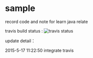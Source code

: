 sample
============

record code and note for learn java relate

travis build status : ![travis status](https://travis-ci.org/roytrack/sample.svg?branch=master)



update detail：


2015-5-17 11:22:50
integrate travis



